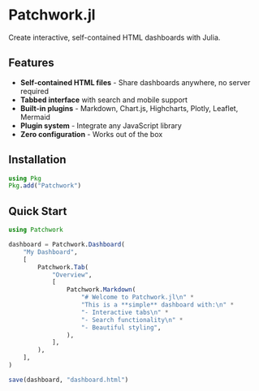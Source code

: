 # Patchwork.jl

Create interactive, self-contained HTML dashboards with Julia.

## Features

- **Self-contained HTML files** - Share dashboards anywhere, no server required
- **Tabbed interface** with search and mobile support
- **Built-in plugins** - Markdown, Chart.js, Highcharts, Plotly, Leaflet, Mermaid
- **Plugin system** - Integrate any JavaScript library
- **Zero configuration** - Works out of the box

## Installation

```julia
using Pkg
Pkg.add("Patchwork")
```

## Quick Start

```julia
using Patchwork

dashboard = Patchwork.Dashboard(
    "My Dashboard",
    [
        Patchwork.Tab(
            "Overview",
            [
                Patchwork.Markdown(
                    "# Welcome to Patchwork.jl\n" *
                    "This is a **simple** dashboard with:\n" *
                    "- Interactive tabs\n" *
                    "- Search functionality\n" *
                    "- Beautiful styling",
                ),
            ],
        ),
    ],
)

save(dashboard, "dashboard.html")
```
